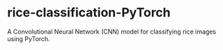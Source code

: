# rice-classification-PyTorch
A Convolutional Neural Network (CNN) model for classifying rice images using PyTorch.
